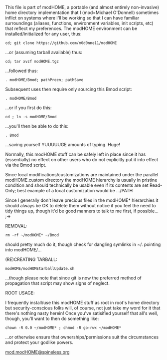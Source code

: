  This file is part of modHOME, a portable (and almost entirely
 non-invasive) home directory implementation that I (mod=Michael
 O'Donnell) sometimes inflict on systems where I'll be working
 so that I can have familiar surroundings (aliases, functions,
 environment variables, init scripts, etc) that reflect my
 preferences.  The modHOME environment can be installed/initialized
 for any user, thus:

    cd; git clone https://github.com/m0d0nne11/modHOME

 ...or (assuming tarball available) thus:

    cd; tar xvzf modHOME.tgz

 ...followed thus:

    . modHOME/Bmod; pathPreen; pathSave

 Subsequent uses then require only sourcing this Bmod script:

    . modHOME/Bmod

 ...or if you first do this:

    cd ; ln -s modHOME/Bmod

 ...you'll then be able to do this:

    . Bmod

 ...saving yourself YUUUUUGE amounts of typing.  Huge!

 Normally, this modHOME stuff can be safely left in place since it
 has (essentially) no effect on other users who do not explicitly
 put it into effect via the Bmod script.

 Since local modifications/customizations are maintained under the
 parallel modHOME.custom directory the modHOME hierarchy is usually
 in pristine condition and should technically be usable even if its
 contents are set Read-Only; best example of a local customization
 would be .../PATH

 Since I generally don't leave precious files in the modHOME*
 hierarchies it should always be OK to delete them without notice
 if you feel the need to tidy things up, though it'd be good manners
 to talk to me first, if possible...  ;->

 REMOVAL:

    rm -rf ~/modHOME* ~/Bmod

 should pretty much do it, though check for dangling symlinks in ~/.
 pointing into modHOME/...

 (RE)CREATING TARBALL:

    modHOME/modHOMEtarballUpdate.sh

 ...though please note that since git is now the preferred method
 of propagation that script may show signs of neglect.

 ROOT USAGE:

 I frequently install/use this modHOME stuff as root in root's
 home directory but security-conscious folks will, of course,
 not just take my word for it that there's nothing nasty herein!
 Once you've satisified yourself that all's well, though, you'll
 want to then do something like:

    chown -R 0.0 ~/modHOME* ; chmod -R go-rwx ~/modHOME*

 ...or otherwise ensure that ownerships/permissions suit the
 circumstances and protect your godlike powers.

 mod.modHOME@spineless.org
